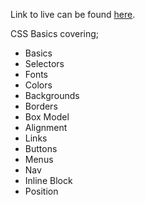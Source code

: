Link to live can be found [here](https://jameslusk.github.io/cssBasics/).

CSS Basics covering;

* Basics
* Selectors
* Fonts
* Colors
* Backgrounds
* Borders
* Box Model
* Alignment
* Links
* Buttons
* Menus
* Nav
* Inline Block
* Position